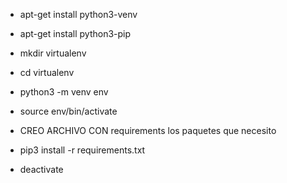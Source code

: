 - apt-get install python3-venv
- apt-get install python3-pip 
- mkdir virtualenv
- cd virtualenv
- python3 -m venv env
- source env/bin/activate

- CREO ARCHIVO CON requirements los paquetes que necesito

- pip3 install -r requirements.txt
- deactivate
